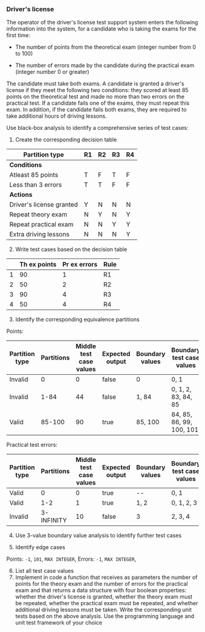 ﻿
### Driver's license

The operator of the driver's license test support system enters the following information into the system, for a candidate who is taking the exams for the first time:

-   The number of points from the theoretical exam (integer number from 0 to 100)

-   The number of errors made by the candidate during the practical exam (integer number 0 or greater)

The candidate must take both exams. A candidate is granted a driver's license if they meet the following two conditions: they scored at least 85 points on the theoretical test and made no more than two errors on the practical test. If a candidate fails one of the exams, they must repeat this exam. In addition, if the candidate fails both exams, they are required to take additional hours of driving lessons.

Use black-box analysis to identify a comprehensive series of test cases:

1. Create the corresponding decision table

| Partition type           | R1  | R2  | R3  | R4  |
| ------------------------ | --- | --- | --- | --- |
| **Conditions**           |     |     |     |     |
| Atleast 85 points        | T   | F   | T   | F   |
| Less than 3 errors       | T   | T   | F   | F   |
| **Actions**              |     |     |     |     |
| Driver's license granted | Y   | N   | N   | N   |
| Repeat theory exam       | N   | Y   | N   | Y   |
| Repeat practical exam    | N   | N   | Y   | Y   |
| Extra driving lessons    | N   | N   | N   | Y   |

2. Write test cases based on the decision table

|     | Th ex points | Pr ex errors | Rule |
| --- | ------------ | ------------ | ---- |
| 1   | 90           | 1            | R1   |
| 2   | 50           | 2            | R2   |
| 3   | 90           | 4            | R3   |
| 4   | 50           | 4            | R4   |

3. Identify the corresponding equivalence partitions

Points:

| Partition type | Partitions | Middle test case values | Expected output | Boundary values | Boundary test case values |
| -------------- | ---------- | ----------------------- | --------------- | --------------- | ------------------------- |
| Invalid        | 0          | 0                       | false           | 0               | 0, 1                      |
| Invalid        | 1-84       | 44                      | false           | 1, 84           | 0, 1, 2, 83, 84, 85       |
| Valid          | 85-100     | 90                      | true            | 85, 100         | 84, 85, 86, 99, 100, 101  |

Practical test errors:

| Partition type | Partitions | Middle test case values | Expected output | Boundary values | Boundary test case values |
| -------------- | ---------- | ----------------------- | --------------- | --------------- | ------------------------- |
| Valid          | 0          | 0                       | true            | --              | 0, 1                      |
| Valid          | 1-2        | 1                       | true            | 1, 2            | 0, 1, 2, 3                |
| Invalid        | 3-INFINITY | 10                      | false           | 3               | 2, 3, 4                   |

4. Use 3-value boundary value analysis to identify further test cases

5. Identify edge cases

Points: `-1`, `101`, `MAX INTEGER`,
Errors: `-1`, `MAX INTEGER`,

6. List all test case values
7. Implement in code a function that receives as parameters the number of points for the theory exam and the number of errors for the practical exam and that returns a data structure with four boolean properties: whether the driver's license is granted, whether the theory exam must be repeated, whether the practical exam must be repeated, and whether additional driving lessons must be taken. Write the corresponding unit tests based on the above analysis. Use the programming language and unit test framework of your choice 
